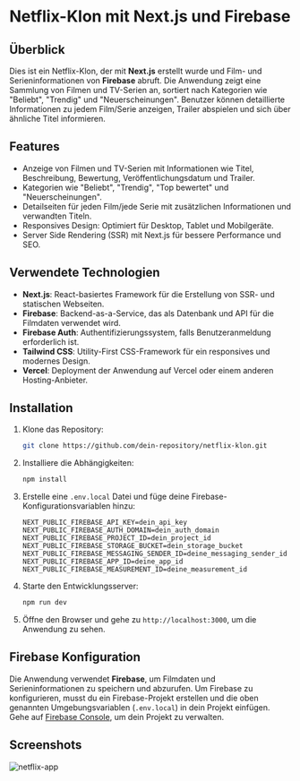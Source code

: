 # Netflix-Klon mit Next.js und Firebase

## Überblick

Dies ist ein Netflix-Klon, der mit **Next.js** erstellt wurde und Film- und Serieninformationen von **Firebase** abruft. Die Anwendung zeigt eine Sammlung von Filmen und TV-Serien an, sortiert nach Kategorien wie "Beliebt", "Trendig" und "Neuerscheinungen". Benutzer können detaillierte Informationen zu jedem Film/Serie anzeigen, Trailer abspielen und sich über ähnliche Titel informieren.

## Features

- Anzeige von Filmen und TV-Serien mit Informationen wie Titel, Beschreibung, Bewertung, Veröffentlichungsdatum und Trailer.
- Kategorien wie "Beliebt", "Trendig", "Top bewertet" und "Neuerscheinungen".
- Detailseiten für jeden Film/jede Serie mit zusätzlichen Informationen und verwandten Titeln.
- Responsives Design: Optimiert für Desktop, Tablet und Mobilgeräte.
- Server Side Rendering (SSR) mit Next.js für bessere Performance und SEO.
  
## Verwendete Technologien

- **Next.js**: React-basiertes Framework für die Erstellung von SSR- und statischen Webseiten.
- **Firebase**: Backend-as-a-Service, das als Datenbank und API für die Filmdaten verwendet wird.
- **Firebase Auth**: Authentifizierungssystem, falls Benutzeranmeldung erforderlich ist.
- **Tailwind CSS**: Utility-First CSS-Framework für ein responsives und modernes Design.
- **Vercel**: Deployment der Anwendung auf Vercel oder einem anderen Hosting-Anbieter.

## Installation

1. Klone das Repository:
    ```bash
    git clone https://github.com/dein-repository/netflix-klon.git
    ```
   
2. Installiere die Abhängigkeiten:
    ```bash
    npm install
    ```
   
3. Erstelle eine `.env.local` Datei und füge deine Firebase-Konfigurationsvariablen hinzu:
    ```
    NEXT_PUBLIC_FIREBASE_API_KEY=dein_api_key
    NEXT_PUBLIC_FIREBASE_AUTH_DOMAIN=dein_auth_domain
    NEXT_PUBLIC_FIREBASE_PROJECT_ID=dein_project_id
    NEXT_PUBLIC_FIREBASE_STORAGE_BUCKET=dein_storage_bucket
    NEXT_PUBLIC_FIREBASE_MESSAGING_SENDER_ID=deine_messaging_sender_id
    NEXT_PUBLIC_FIREBASE_APP_ID=deine_app_id
    NEXT_PUBLIC_FIREBASE_MEASUREMENT_ID=deine_measurement_id
    ```

4. Starte den Entwicklungsserver:
    ```bash
    npm run dev
    ```

5. Öffne den Browser und gehe zu `http://localhost:3000`, um die Anwendung zu sehen.

## Firebase Konfiguration

Die Anwendung verwendet **Firebase**, um Filmdaten und Serieninformationen zu speichern und abzurufen. Um Firebase zu konfigurieren, musst du ein Firebase-Projekt erstellen und die oben genannten Umgebungsvariablen (`.env.local`) in dein Projekt einfügen. Gehe auf [Firebase Console](https://console.firebase.google.com/), um dein Projekt zu verwalten.

## Screenshots



![netflix-app](https://github.com/user-attachments/assets/528f7001-d51e-4cc9-9f6e-1b548e8efb02)

